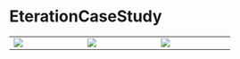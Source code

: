 # EterationCaseStudy

<table>
<tr>
  <td>
    <img src="https://user-images.githubusercontent.com/32794321/205742801-87f3505f-9d34-4e51-8e90-7cccd6b56f6d.png" style="max-width: 30%;margin-right: 100px;" />
  </td>
   <td>
    <img src="https://user-images.githubusercontent.com/32794321/205742825-9eb9ca91-b87b-4ce1-af34-8b192289aec3.png" style="max-width: 30%;margin-right: 100px;"/>
  </td>
  <td>
    <img src="https://user-images.githubusercontent.com/32794321/205742832-184ae087-516a-4e74-8020-ba47751e3ae3.png" style="max-width: 30%;margin-right: 100px;" />
  </td>
</tr>
</table>



